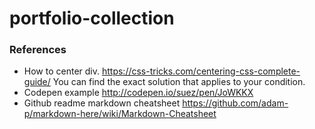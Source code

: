 # portfolio-collection

### References
* How to center div.
https://css-tricks.com/centering-css-complete-guide/
You can find the exact solution that applies to your condition.
* Codepen example
http://codepen.io/suez/pen/JoWKKX
* Github readme markdown cheatsheet
https://github.com/adam-p/markdown-here/wiki/Markdown-Cheatsheet
